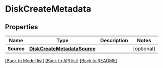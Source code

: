 # DiskCreateMetadata

## Properties
Name | Type | Description | Notes
------------ | ------------- | ------------- | -------------
**Source** | [**DiskCreateMetadataSource**](diskCreate_metadata_source.md) |  | [optional] 

[[Back to Model list]](../README.md#documentation-for-models) [[Back to API list]](../README.md#documentation-for-api-endpoints) [[Back to README]](../README.md)


